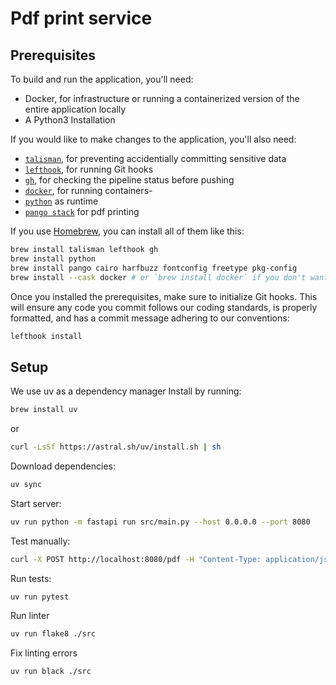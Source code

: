 # Pdf print service
## Prerequisites

To build and run the application, you'll need:

- Docker, for infrastructure or running a containerized version of the entire application locally
- A Python3 Installation

If you would like to make changes to the application, you'll also need:

- [`talisman`](https://thoughtworks.github.io/talisman/), for preventing accidentially committing sensitive data
- [`lefthook`](https://lefthook.dev/), for running Git hooks
- [`gh`](https://cli.github.com/), for checking the pipeline status before pushing
- [`docker`](https://www.docker.com/), for running containers- 
- [`python`](https://www.python.org/) as runtime
- [`pango stack`](https://www.gtk.org/docs/architecture/pango) for pdf printing


If you use [Homebrew](https://brew.sh/), you can install all of them like this:

```sh
brew install talisman lefthook gh
brew install python
brew install pango cairo harfbuzz fontconfig freetype pkg-config
brew install --cask docker # or `brew install docker` if you don't want the desktop app
```

Once you installed the prerequisites, make sure to initialize Git hooks. This will ensure any code you commit follows our coding standards, is properly formatted, and has a commit message adhering to our conventions:

```sh
lefthook install
```

## Setup
We use uv as a dependency manager
Install by running:
```bash
brew install uv
```
or
```bash
curl -LsSf https://astral.sh/uv/install.sh | sh
```

Download dependencies:
```bash
uv sync
```

Start server: 
```bash
uv run python -m fastapi run src/main.py --host 0.0.0.0 --port 8080
```

Test manually:
```bash
curl -X POST http://localhost:8080/pdf -H "Content-Type: application/json" -d '{"html":"<h1>Hello</h1>","css":"h1 { color: red }","filename":"hello.pdf"}' -o hello.pdf
```

Run tests: 
```bash
uv run pytest
```

Run linter
```bash
uv run flake8 ./src
```

Fix linting errors
```bash
uv run black ./src
```